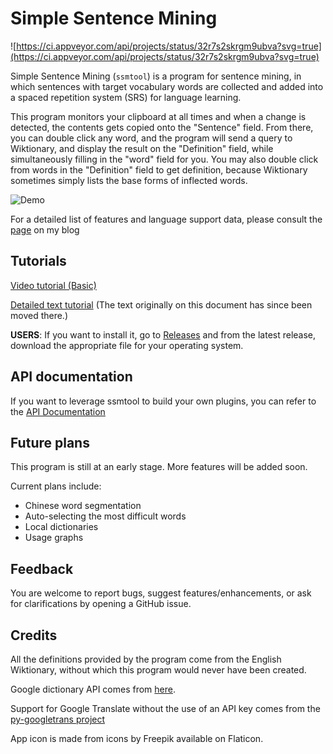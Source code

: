 # Simple Sentence Mining
![https://ci.appveyor.com/api/projects/status/32r7s2skrgm9ubva?svg=true](https://ci.appveyor.com/api/projects/status/32r7s2skrgm9ubva?svg=true)

Simple Sentence Mining (`ssmtool`) is a program for sentence mining, in which sentences with target vocabulary words are collected and added into a spaced repetition system (SRS) for language learning.

This program monitors your clipboard at all times and when a change is detected, the contents gets copied onto the "Sentence" field. From there, you can double click any word, and the program will send a query to Wiktionary, and display the result on the "Definition" field, while simultaneously filling in the "word" field for you. You may also double click from words in the "Definition" field to get definition, because Wiktionary sometimes simply lists the base forms of inflected words.

![Demo](https://imgur.com/aF34qax.gif)

For a detailed list of features and language support data, please consult the [page](https://freelanguagetools.org/posts/ssmtool-full-tutorial/) on my blog

## Tutorials
[Video tutorial (Basic)](https://www.youtube.com/watch?v=y79_q08Zu8k&pp=sAQA)

[Detailed text tutorial](https://freelanguagetools.org/posts/ssmtool-full-tutorial/)
(The text originally on this document has since been moved there.)

**USERS**: If you want to install it, go to [Releases](https://github.com/FreeLanguageTools/ssmtool/releases/) and from the latest release, download the appropriate file for your operating system. 

## API documentation
If you want to leverage ssmtool to build your own plugins, you can refer to the [API Documentation](api.md)

## Future plans
This program is still at an early stage. More features will be added soon.

Current plans include:
- Chinese word segmentation
- Auto-selecting the most difficult words
- Local dictionaries
- Usage graphs

## Feedback
You are welcome to report bugs, suggest features/enhancements, or ask for clarifications by opening a GitHub issue.

## Credits
All the definitions provided by the program come from the English Wiktionary, without which this program would never have been created.

Google dictionary API comes from [here](https://dictionaryapi.dev/).

Support for Google Translate without the use of an API key comes from the [py-googletrans project](https://github.com/ssut/py-googletrans)

App icon is made from icons by Freepik available on Flaticon.
